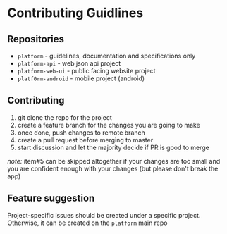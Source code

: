 # Contributing Guidlines

## Repositories
 * `platform` - guidelines, documentation and specifications only
* `platform-api` - web json api project
* `platform-web-ui` - public facing website project
* `platf0rm-android` - mobile project (android)

## Contributing
1. git clone the repo for the project
2. create a feature branch for the changes you are going to make
3. once done, push changes to remote branch
4. create a pull request before merging to master
5. start discussion and let the majority decide if PR is good to merge

*note:* item#5 can be skipped altogether if your changes are too small and you are confident enough with your changes (but please don't break the app)

## Feature suggestion
Project-specific issues should be created under a specific project. Otherwise, it can be created on the `platform` main repo